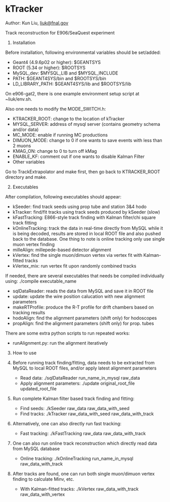 kTracker
========

Author: Kun Liu, liuk@fnal.gov

Track reconstruction for E906/SeaQuest experiment

1. Installation

  Before installation, following environmental variables should be set/added:
  * Geant4 (4.9.6p02 or higher): $GEANTSYS
  * ROOT (5.34 or higher): $ROOTSYS
  * MySQL_dev: $MYSQL_LIB and $MYSQL_INCLUDE
  * PATH: $GEANT4SYS/bin and $ROOTSYS/bin
  * LD_LIBRARY_PATH: $GEANT4SYS/lib and $ROOTSYS/lib
  
  On e906-gat2, there is one example environment setup script at ~liuk/env.sh.
  
  Also one needs to modify the MODE_SWITCH.h:
  * KTRACKER_ROOT: change to the location of kTracker
  * MYSQL_SERVER: address of mysql server (contains geometry schema and/or data)
  * MC_MODE: enable if running MC productions
  * DIMUON_MODE: change to 0 if one wants to save events with less than 2 muons
  * KMAG_ON: change to 0 to turn off kMag
  * ENABLE_KF: comment out if one wants to disable Kalman Filter
  * Other variables
  
  Go to TrackExtrapolator and make first, then go back to KTRACKER_ROOT directory and make.
  
2. Executables

  After compilation, following executables should appear:
  * kSeeder: find track seeds using prop tube and station 3&4 hodo
  * kTracker: find/fit tracks using track seeds produced by kSeeder (slow)
  * kFastTracking: E866-style track finding with Kalman filter/chi square track fitting
  * kOnlineTracking: track the data in real-time directly from MySQL while it is being decoded, 
                     results are stored in local ROOT file and also pushed back to the database. 
                     One thing to note is online tracking only use single muon vertex finding
  * milleAlign: millepede-based detector alignment
  * kVertex: find the single muon/dimuon vertex via vertex fit with Kalman-fitted tracks
  * kVertex_mix: run vertex fit upon randomly combined tracks
  
  If needed, there are several executables that needs be compiled individually using: ./compile executable_name
  * sqlDataReader: reads the data from MySQL and save it in ROOT file
  * update: update the wire position calucation with new alignment parameters
  * makeRTProfile: produce the R-T profile for drift chambers based on tracking results
  * hodoAlign: find the alignment parameters (shift only) for hodoscopes
  * propAlign: find the alignment parameters (shift only) for prop. tubes

  There are some extra python scripts to run repeated works:
  * runAlignment.py: run the alignment iteratively

3. How to use
  
  1. Before running track finding/fitting, data needs to be extracted from MySQL to local ROOT files, 
     and/or apply latest alignment parameters
     * Read data: ./sqlDataReader run_name_in_mysql raw_data
     * Apply alignment parameters: ./update original_root_file updated_root_file
     
  2. Run complete Kalman filter based track finding and fitting:
     * Find seeds: ./kSeeder raw_data raw_data_with_seed
     * Find tracks: ./kTracker raw_data_with_seed raw_data_with_track
     
  3. Alternatively, one can also directly run fast tracking:
     * Fast tracking: ./kFastTracking raw_data raw_data_with_track
  
  4. One can also run online track reconstruction which directly read data from MySQL database
     * Online tracking: ./kOnlineTracking run_name_in_mysql raw_data_with_track
  
  5. After tracks are found, one can run both single muon/dimuon vertex finding to calculate Minv, etc.
     * With Kalman-fitted tracks: ./kVertex raw_data_with_track raw_data_with_vertex
